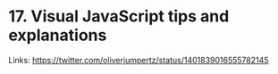 # 17. Visual JavaScript tips and explanations

Links: https://twitter.com/oliverjumpertz/status/1401839016555782145